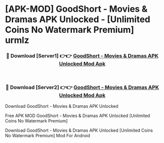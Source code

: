 # [APK-MOD] GoodShort - Movies & Dramas APK Unlocked - [Unlimited Coins No Watermark Premium] urmlz



<div align="center">
<h3>🔴 Download [Server1] 👉👉 <a href="https://momento.my/?title=GoodShort_-_Movies_&_Dramas_APK_Unlocked">GoodShort - Movies & Dramas APK Unlocked Mod Apk</a></h3><br>

<h3>🔴 Download [Server2] 👉👉 <a href="https://momento.my/?title=GoodShort_-_Movies_&_Dramas_APK_Unlocked">GoodShort - Movies & Dramas APK Unlocked Mod Apk</a></h3>
</div>



Download GoodShort - Movies & Dramas APK Unlocked 

Free APK MOD GoodShort - Movies & Dramas APK Unlocked [Unlimited Coins No Watermark Premium]

Download GoodShort - Movies & Dramas APK Unlocked [Unlimited Coins No Watermark Premium] Mod For Android
